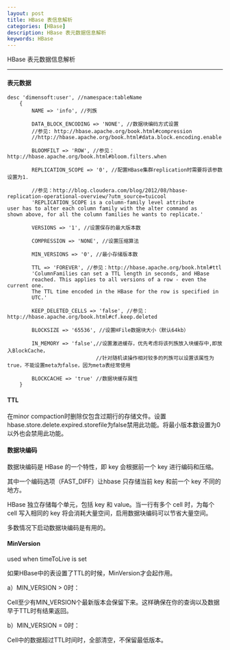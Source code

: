 ```yaml
---
layout: post
title: HBase 表信息解析
categories: [HBase]
description: HBase 表元数据信息解析
keywords: HBase
---
```


HBase 表元数据信息解析

---

#### 表元数据


``` 
desc 'dimensoft:user', //namespace:tableName
    {
        NAME => 'info', //列族
 
        DATA_BLOCK_ENCODING => 'NONE', //数据块编码方式设置
        //参见: http://hbase.apache.org/book.html#compression
        //http://hbase.apache.org/book.html#data.block.encoding.enable
 
        BLOOMFILT => 'ROW', //参见：http://hbase.apache.org/book.html#bloom.filters.when
 
        REPLICATION_SCOPE => '0', //配置HBase集群replication时需要将该参数设置为1.
 
        //参见：http://blog.cloudera.com/blog/2012/08/hbase-replication-operational-overview/?utm_source=tuicool
        'REPLICATION_SCOPE is a column-family level attribute
user has to alter each column family with the alter command as
shown above, for all the column families he wants to replicate.'
 
        VERSIONS => '1', //设置保存的最大版本数
 
        COMPRESSION => 'NONE', //设置压缩算法
 
        MIN_VERSIONS => '0', //最小存储版本数
 
        TTL => 'FOREVER', //参见：http://hbase.apache.org/book.html#ttl
        'ColumnFamilies can set a TTL length in seconds, and HBase
        reached. This applies to all versions of a row - even the current one.
        The TTL time encoded in the HBase for the row is specified in
        UTC.'
 
        KEEP_DELETED_CELLS => 'false', //参见：http://hbase.apache.org/book.html#cf.keep.deleted
 
        BLOCKSIZE => '65536', //设置HFile数据块大小（默认64kb）
 
        IN_MEMORY => 'false',//设置激进缓存，优先考虑将该列族放入块缓存中,即放入BlockCache，
                             //针对随机读操作相对较多的列族可以设置该属性为true，不能设置meta为false，因为meta表经常使用
 
        BLOCKCACHE => 'true' //数据块缓存属性
    }
```


#### TTL 
 
在minor compaction时删除仅包含过期行的存储文件。设置hbase.store.delete.expired.storefile为false禁用此功能。将最小版本数设置为0以外也会禁用此功能。


#### 数据块编码

数据块编码是 HBase 的一个特性，即 key 会根据前一个 key 进行编码和压缩。

其中一个编码选项（FAST_DIFF）让hbase 只存储当前 key 和前一个 key 不同的地方。

HBase 独立存储每个单元，包括 key 和 value。当一行有多个 cell 时，为每个 cell 写入相同的 key 将会消耗大量空间，启用数据块编码可以节省大量空间。

多数情况下启动数据块编码是有用的。



#### MinVersion

used when timeToLive is set
     
如果HBase中的表设置了TTL的时候，MinVersion才会起作用。
 
a）MIN_VERSION > 0时：

Cell至少有MIN_VERSION个最新版本会保留下来。这样确保在你的查询以及数据早于TTL时有结果返回。

b）MIN_VERSION = 0时：

Cell中的数据超过TTL时间时，全部清空，不保留最低版本。
